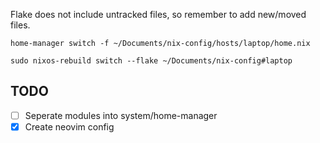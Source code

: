 Flake does not include untracked files, so remember to add new/moved files.

```shell
home-manager switch -f ~/Documents/nix-config/hosts/laptop/home.nix
```

```shell
sudo nixos-rebuild switch --flake ~/Documents/nix-config#laptop
```


## TODO

- [ ] Seperate modules into system/home-manager
- [x] Create neovim config
